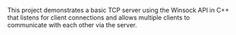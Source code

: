 This project demonstrates a basic TCP server using the Winsock API in C++ that listens for client connections and allows multiple clients to communicate with each other via the server.
